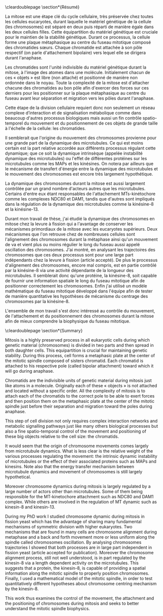 \cleardoublepage
\section*{Résumé}

La mitose est une étape clé du cycle cellulaire, très préservée chez toutes les cellules eucaryotes, durant laquelle le matériel génétique de la cellule (les chromosomes) est séparé en deux puis réparti de manière égale dans les deux cellules filles. Cette équipartition du matériel génétique est cruciale pour le maintien de la stabilité génétique. Durant ce processus, la cellule forme une plaque métaphasique au centre du fuseau mitotique composé des chromatides sœurs. Chaque chromatide est attachée à son pôle respectif (on parle d'attachement bipolaire) vers lequel elle se dirigera durant l'anaphase.

Les chromatides sont l'unité indivisible du matériel génétique durant la mitose, à l'image des atomes dans une molécule. Initialement chacun de ces « objets » est libre (non attaché) et positionné de manière non ordonnée dans le noyau. Toute la complexité de la mitose est d'attacher chacune des chromatides au bon pôle afin d'exercer des forces sur ces derniers pour les positionner sur la plaque métaphasique au centre du fuseau avant leur séparation et migration vers les pôles durant l'anaphase.

Cette étape de la division cellulaire requiert donc non seulement un réseau complexe d’interaction et de signalisation métabolique comme dans beaucoup d'autres processus biologiques mais aussi un fin contrôle spatio-temporel du mouvement et du positionnement de ces objets de grande taille à l'échelle de la cellule: les chromatides.

Il semblerait que l'origine du mouvement des chromosomes provienne pour une grande part de la dynamique des microtubules. Ce qui est moins certain est la part relative accordée aux différents processus régulant cette dynamique; que ce soit la dynamique intrinsèque (appelée instabilité dynamique des microtubules) ou l'effet de différentes protéines sur les microtubules comme les MAPs et les kinésines. On notera par ailleurs que le mécanisme de transfert d'énergie entre la dynamique des microtubules et le mouvement des chromosomes est encore très largement hypothétique.

La dynamique des chromosomes durant la mitose est aussi largement contrôlée par un grand nombre d'acteurs autres que les microtubules. Certains d'entre eux étant responsables de l'attachement MTs-kinétochore comme les complexes NDC80 et DAM1, tandis que d'autres sont impliqués dans la régulation de la dynamique des microtubules comme la kinésine-8 et la kinésine-13.

Durant mon travail de thèse, j'ai étudié la dynamique des chromosomes en mitose chez la levure à fission qui a l'avantage de conserver les mécanismes primordiaux de la mitose avec les eucaryotes supérieurs. Deux mécanismes que l'on retrouve chez de nombreuses cellules sont l'alignement des chromosomes durant la métaphase ainsi qu'un mouvement de va et vient plus ou moins régulier le long du fuseau aussi appelé oscillation des chromosomes. J'ai montré, en analysant les trajectoires des chromosomes que ces deux processus sont pour une large part indépendants chez la levure à fission (article accepté). De plus le processus d'alignement des chromosomes, encore mal compris, est en partie contrôlé par la kinésine-8 via une activité dépendante de la longueur des microtubules. Il semblerait donc qu'une protéine, la kinésine-8, soit capable de fournir une information spatiale le long du fuseau mitotique afin de positionner correctement les chromosomes. Enfin j'ai utilisé un modèle mathématique du fuseau mitotique développé dans l'équipe afin de tester de manière quantitative les hypothèses de mécanisme du centrage des chromosomes par la kinésine-8.

L'ensemble de mon travail s'est donc intéressé au contrôle du mouvement, de l'attachement et du positionnement des chromosomes durant la mitose afin de mieux comprendre la biophysique du fuseau mitotique.

\cleardoublepage
\section*{Summary}

Mitosis is a highly preserved process in all eukaryotic cells during which genetic material (chromosomes) is divided in two parts and then spread in both daughter cells. This equipartition is crucial for maintaining genetic stability. During this process, cell forms a metaphasic plate  at the center of the mitotic spindle composed of sisters chromatid. Each chromatid is attached to his respective pole (called bipolar attachment) toward which it will go during anaphase.

Chromatids are the indivisible units of genetic material during mitosis just like atoms in a molecule. Originally each of these « objects » is not attached and located without a specific order. All the complexity of mitosis is to attach each of the chromatids to the correct pole to be able to exert forces and then position them on the metaphasic plate at the center of the mitotic spindle just before their separation and migration toward the poles during anaphase.

This step of cell division not only requires complex interaction networks and metabolic signalling pathways just like many others biological processes but also a fine spatio-temporal control of the movement and positioning of these big objects relative to the cell size: the chromatids.

It would seem that the origin of chromosome movements comes largely from microtubule dynamics. What is less clear is the relative weight of the various processes regulating the movement: the intrinsic dynamic instability of microtubules or the effect of their associated proteins such as MAPs and kinesins. Note also that the energy transfer mechanism between microtubule dynamics and movement of chromosomes is still largely hypothetical.

Moreover chromosome dynamics during mitosis is largely regulated by a large number of actors other than microtubules. Some of them being responsible for the MT-kinetochore attachment such as NDC80 and DAM1 complex. While others are involved in the regulation of MT dynamic such as kinesin-8 and kinesin-13.

During my PhD work I studied chromosome dynamic during mitosis in fission yeast which has the advantage of sharing many fundamental mechanisms of symmetric division with higher eukaryotes. Two mechanisms that are found in many cells are chromosome alignment during metaphase and a back and forth movement more or less uniform along the spindle called chromosomes oscillation. By analysing chromosomes trajectories I showed that both processes are in large part independent in fission yeast (article accepted for publication). Moreover the chromosome alignment process, still not well understood, is in part regulated by the kinesin-8 via a length dependent activity on the microtubules. This suggests that a protein, the kinesin-8, is capable of providing a spatial information along the mitotic spindle to properly position chromosomes. Finally, I used a mathematical model of the mitotic spindle, in order to test quantitatively different hypotheses about chromosome centring mechanism by the kinesin-8.

This work thus examines the control of the movement, the attachment and the positioning of chromosomes during mitosis and seeks to better understand the mitotic spindle biophysics.
